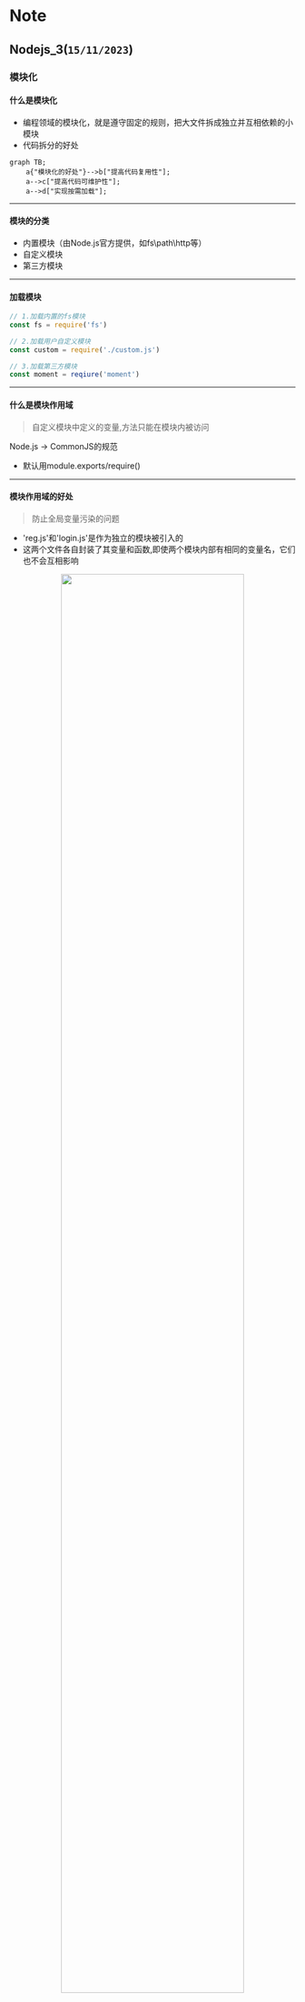 
# Note


## Nodejs_3(`15/11/2023`)

### 模块化
#### 什么是模块化
- 编程领域的模块化，就是遵守固定的规则，把大文件拆成独立并互相依赖的小模块
- 代码拆分的好处
```mermaid
graph TB;
    a{"模块化的好处"}-->b["提高代码复用性"];
    a-->c["提高代码可维护性"];
    a-->d["实现按需加载"];
```

<hr>

#### 模块的分类
- 内置模块（由Node.js官方提供，如fs\path\http等）
- 自定义模块
- 第三方模块

<hr>

#### 加载模块
```js
// 1.加载内置的fs模块
const fs = require('fs')

// 2.加载用户自定义模块
const custom = require('./custom.js')

// 3.加载第三方模块
const moment = reqiure('moment')
```

<hr>

#### 什么是模块作用域
> 自定义模块中定义的变量,方法只能在模块内被访问

Node.js -> CommonJS的规范
- 默认用module.exports/require()

<hr>

#### 模块作用域的好处
> 防止全局变量污染的问题
- 'reg.js'和'login.js'是作为独立的模块被引入的
- 这两个文件各自封装了其变量和函数,即使两个模块内部有相同的变量名，它们也不会互相影响
<p align='center'><img src='../images/模块化的好处.png' width='80%' height='80%' /></p>

<hr>

#### module对象
- 每个.js自定义模块中都有一个module对象，它里面存储了和当前模块有关的信息

<hr>

#### module.exports对象
- 自定义模块中，可以使用module.exports对象，将模块内的成员共享出去，供外界使用
- 用require()方法导入自定义模块是，得到的就是module.exports所指向的对象

<hr>

#### 共享成员时的注意点及使用误区
- 使用require()方法导入模块时，导入的结果，永远以module.exports指向的对象为准
- exports和module.exports的使用误区
<p align='center'><img src='../images/exports和module.exports的使用误区.png' width='80%' height='80%' /></p>

<hr>

#### Node.js模块化规范
> Node.js遵循了CommonJS模块化规范，CommonJS规定了模块的特性和各模块之间如何相互依赖<br>
<br>
CommonJS规定：

- 每个模块内部，module变量代表当前模块
- module变量是一个对象，它的exports属性（即module.exports）是对外的接口
- 加载某个模块，其实是加载该模块的module.exports属性，require()方法用于加载该模块


<hr>

### Express
#### Express简介
- WEB服务器: http -> createServer
- API服务器: Express (简化了http内置模块, 使用express更方便)

API: Application Programming Interface
> 连接前后端的桥梁
<p align='center'><img src='../images/how do api works.png' width='80%' height='80%' /></p>

<hr>

#### 进一步理解Express
- 问：不使用Express能否创建Web服务器？
- 答：能，使用Node.js提供的原生http模块即可

<hr>

- 问：有了http内置模块，为什么还要用Express？
- 答：http内置模块用起来复杂，开发效率低；Express基于http进一步封装出现，能提高开发效率

<hr>

- 问：http内置模块与Express的关系？
- 答：类似Web.API和jQuery的关系。后者是基于前者进一步封装出来的

<hr>


#### 创建基本的web服务器
- json：数据传送格式（key-value格式），优点：兼容性好，解析速度快，语法简单
- package-lock作用：记录，描述文件包数据来源、地址、版本号等等，保证依赖统一兼容
- 版本号：三部分，从右到左由小变大（major）
- devDependencies:开发阶段的包一般安装在这里


```js
//npm init
//npm install express, npm i express
//npm i nodemon -D
const express = require('express');
//create web server
const app = express();
const PORT = 8000;

```

<hr>

#### 监听GET请求
```js
//npm init
//npm install express, npm i express
//npm i nodemon -D
const express = require('express');
//create web server
const app = express();
const PORT = 8000;
app.get('/user', function(req,res){
    res.send({name:'Chris',age:20})
})


app.listen(PORT, function(){
    console.log('Sever is running on http://localhost:8000')
})
```

<hr>

#### 监听POST请求
```js
//npm init
//npm install express, npm i express
//npm i nodemon -D
const express = require('express');
//create web server
const app = express();
const PORT = 8000;


app.post('/user', function(req,res){
    res.send('request succeed')
})

app.listen(PORT, function(){
    console.log('Sever is running on http://localhost:8000')
})
```

<hr>

#### 获取URL中携带的查询参数

<p align='center'><img src='../images/get URL.png' width='80%' height='80%' /></p>

```js
//npm init
//npm install express, npm i express
//npm i nodemon -D
const express = require('express');
//create web server
const app = express();
const PORT = 8000;
app.get('/user', function(req,res){
    res.send({name:'Chris',age:20})
})

app.post('/user', function(req,res){
    res.send('request succeed')
})

app.get('/', function(req,res){
    console.log('query',req.query);
    res.send(`${req.query.name} is ${req.query.age}`)
})
//注意这里的request的指令记得两边的value都要fetch，不然就会出现undefined的情况
//like:http://localhost:8000/?name=Chris  ==>  Chris is undefined
//正确方法是：http://localhost:8000/?name=Chris&age=20

app.listen(PORT, function(){
    console.log('Sever is running on http://localhost:8000')
})
```

<hr>

#### 获取URL中的动态参数
```js
//npm init
//npm install express, npm i express
//npm i nodemon -D
const express = require('express');
//create web server
const app = express();
const PORT = 8000;
app.get('/user', function(req,res){
    res.send({name:'Chris',age:20})
})

app.post('/user', function(req,res){
    res.send('request succeed')
})

app.get('/', function(req,res){
    console.log('query',req.query);
    res.send(`${req.query.name} is ${req.query.age}`)
})

app.get('/profiles/:name', function(req,res){
    //:name 是个动态参数
    console.log('name',req.params.name)
    res.send(req.params)
})

app.get('/users/:id/:room',function(req,res){
    console.log(req.params)
    console.log('id',req.params.id)
    console.log('room',req.params.room)
    res.send(req.params)
})

app.listen(PORT, function(){
    console.log('Sever is running on http://localhost:8000')
})
```

<hr>

### Express中的路由
#### 路由的概念
- 在Express中，路由是指客户端的请求与服务器处理函数之间的映射关系
- Express中的路由分3个部分：请求的类型、请求的URL地址、处理函数，格式如下
```js
app.METHOD(PATH, HANDLER)
```
- 路由的匹配过程

<p align='center'><img src='../images/路由的匹配过程.png' width='80%' height='80%' /></p>

<hr>

#### 路由的使用
- 创建API路由模块
```js
const express = require('express');
const router = require('./router');
const userRouter = require('./userRouter');
//create a web server
const app = express();
//配置解析body数据的中间件
app.use(express.json())
//加载路由模块
app.use('/api', router);
app.use('/api', userRouter);

const PORT = 8000;
app.listen(PORT, function(){
    console.log('Server is running on http://localhost:8000')
})
```
- 编写GET/POST接口
```js
const express = require('express');
//create user router
const userRouter = express.Router();

userRouter.post('/user', function(req,res){
    //req.body
    const body = req.body;
    console.log('body', body);
    res.send({
        status:0,
        msg:'Add user successfully',
        data:body
    })
})

module.exports = userRouter;
```
